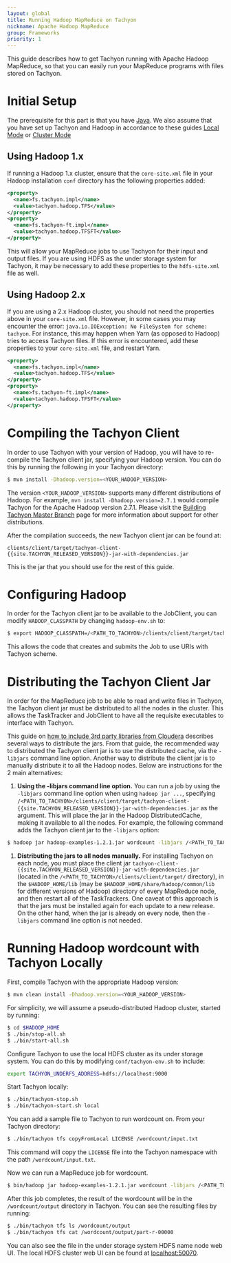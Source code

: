 ```yaml
---
layout: global
title: Running Hadoop MapReduce on Tachyon
nickname: Apache Hadoop MapReduce
group: Frameworks
priority: 1
---
```


This guide describes how to get Tachyon running with Apache Hadoop MapReduce, so that you can easily
run your MapReduce programs with files stored on Tachyon.

# Initial Setup

The prerequisite for this part is that you have [Java](Java-Setup.html). We also assume that you have 
set up Tachyon and Hadoop in accordance to these guides [Local Mode](Running-Tachyon-Locally.html) or
[Cluster Mode](Running-Tachyon-on-a-Cluster.html)

## Using Hadoop 1.x

If running a Hadoop 1.x cluster, ensure that the `core-site.xml` file in your Hadoop installation
`conf` directory has the following properties added:

```xml
<property>
  <name>fs.tachyon.impl</name>
  <value>tachyon.hadoop.TFS</value>
</property>
<property>
  <name>fs.tachyon-ft.impl</name>
  <value>tachyon.hadoop.TFSFT</value>
</property>
```

This will allow your MapReduce jobs to use Tachyon for their input and output files. If you are
using HDFS as the under storage system for Tachyon, it may be necessary to add these properties to
the `hdfs-site.xml` file as well.

## Using Hadoop 2.x

If you are using a 2.x Hadoop cluster, you should not need the properties above in your
`core-site.xml` file. However, in some cases you may encounter the error:
`java.io.IOException: No FileSystem for scheme: tachyon`. For instance, this may happen when Yarn 
(as opposed to Hadoop) tries to access Tachyon files. If this error is encountered, add these 
properties to your `core-site.xml` file, and restart Yarn.

```xml
<property>
  <name>fs.tachyon.impl</name>
  <value>tachyon.hadoop.TFS</value>
</property>
<property>
  <name>fs.tachyon-ft.impl</name>
  <value>tachyon.hadoop.TFSFT</value>
</property>
```

# Compiling the Tachyon Client

In order to use Tachyon with your version of Hadoop, you will have to re-compile the Tachyon client
jar, specifying your Hadoop version. You can do this by running the following in your Tachyon
directory:

```bash
$ mvn install -Dhadoop.version=<YOUR_HADOOP_VERSION>
```

The version `<YOUR_HADOOP_VERSION>` supports many different distributions of Hadoop. For example,
`mvn install -Dhadoop.version=2.7.1` would compile Tachyon for the Apache Hadoop version 2.7.1.
Please visit the
[Building Tachyon Master Branch](Building-Tachyon-Master-Branch.html#distro-support) page for more
information about support for other distributions.

After the compilation succeeds, the new Tachyon client jar can be found at:

    clients/client/target/tachyon-client-{{site.TACHYON_RELEASED_VERSION}}-jar-with-dependencies.jar

This is the jar that you should use for the rest of this guide.

# Configuring Hadoop

In order for the Tachyon client jar to be available to the JobClient, you can modify
`HADOOP_CLASSPATH` by changing `hadoop-env.sh` to:

```bash
$ export HADOOP_CLASSPATH=/<PATH_TO_TACHYON>/clients/client/target/tachyon-client-{{site.TACHYON_RELEASED_VERSION}}-jar-with-dependencies.jar
```

This allows the code that creates and submits the Job to use URIs with Tachyon scheme.

# Distributing the Tachyon Client Jar

In order for the MapReduce job to be able to read and write files in Tachyon, the Tachyon client jar
must be distributed to all the nodes in the cluster. This allows the TaskTracker and JobClient to
have all the requisite executables to interface with Tachyon.

This guide on
[how to include 3rd party libraries from Cloudera](http://blog.cloudera.com/blog/2011/01/how-to-include-third-party-libraries-in-your-map-reduce-job/)
describes several ways to distribute the jars. From that guide, the recommended way to distributed
the Tachyon client jar is to use the distributed cache, via the `-libjars` command line option.
Another way to distribute the client jar is to manually distribute it to all the Hadoop nodes.
Below are instructions for the 2 main alternatives:

1. **Using the -libjars command line option.**
You can run a job by using the `-libjars` command line option when using `hadoop jar ...`, 
specifying
`/<PATH_TO_TACHYON>/clients/client/target/tachyon-client-{{site.TACHYON_RELEASED_VERSION}}-jar-with-dependencies.jar`
as the argument. This will place the jar in the Hadoop DistributedCache, making it available to all
the nodes. For example, the following command adds the Tachyon client jar to the `-libjars` option:

```bash
$ hadoop jar hadoop-examples-1.2.1.jar wordcount -libjars /<PATH_TO_TACHYON>/clients/client/target/tachyon-client-{{site.TACHYON_RELEASED_VERSION}}-jar-with-dependencies.jar <INPUT FILES> <OUTPUT DIRECTORY>`
```

1. **Distributing the jars to all nodes manually.**
For installing Tachyon on each node, you must place the client jar
`tachyon-client-{{site.TACHYON_RELEASED_VERSION}}-jar-with-dependencies.jar`
(located in the `/<PATH_TO_TACHYON>/clients/client/target/` directory), in the `$HADOOP_HOME/lib`
(may be `$HADOOP_HOME/share/hadoop/common/lib` for different versions of Hadoop) directory of every
MapReduce node, and then restart all of the TaskTrackers. One caveat of this approach is that the
jars must be installed again for each update to a new release. On the other hand, when the jar is 
already on every node, then the `-libjars` command line option is not needed.

# Running Hadoop wordcount with Tachyon Locally

First, compile Tachyon with the appropriate Hadoop version:

```bash
$ mvn clean install -Dhadoop.version=<YOUR_HADOOP_VERSION>
```

For simplicity, we will assume a pseudo-distributed Hadoop cluster, started by running:

```bash
$ cd $HADOOP_HOME
$ ./bin/stop-all.sh
$ ./bin/start-all.sh
```

Configure Tachyon to use the local HDFS cluster as its under storage system. You can do this by
modifying `conf/tachyon-env.sh` to include:

```bash
export TACHYON_UNDERFS_ADDRESS=hdfs://localhost:9000
```

Start Tachyon locally:

```bash
$ ./bin/tachyon-stop.sh
$ ./bin/tachyon-start.sh local
```

You can add a sample file to Tachyon to run wordcount on. From your Tachyon directory:

```bash
$ ./bin/tachyon tfs copyFromLocal LICENSE /wordcount/input.txt
```

This command will copy the `LICENSE` file into the Tachyon namespace with the path
`/wordcount/input.txt`.

Now we can run a MapReduce job for wordcount.

```bash
$ bin/hadoop jar hadoop-examples-1.2.1.jar wordcount -libjars /<PATH_TO_TACHYON>/clients/client/target/tachyon-client-{{site.TACHYON_RELEASED_VERSION}}-jar-with-dependencies.jar -Dtachyon.user.file.understoragetype.default=SYNC_PERSIST tachyon://localhost:19998/wordcount/input.txt tachyon://localhost:19998/wordcount/output
```

After this job completes, the result of the wordcount will be in the `/wordcount/output` directory
in Tachyon. You can see the resulting files by running:

```bash
$ ./bin/tachyon tfs ls /wordcount/output
$ ./bin/tachyon tfs cat /wordcount/output/part-r-00000
```

You can also see the file in the under storage system HDFS name node web UI. The local HDFS cluster
web UI can be found at [localhost:50070](http://localhost:50070/).
